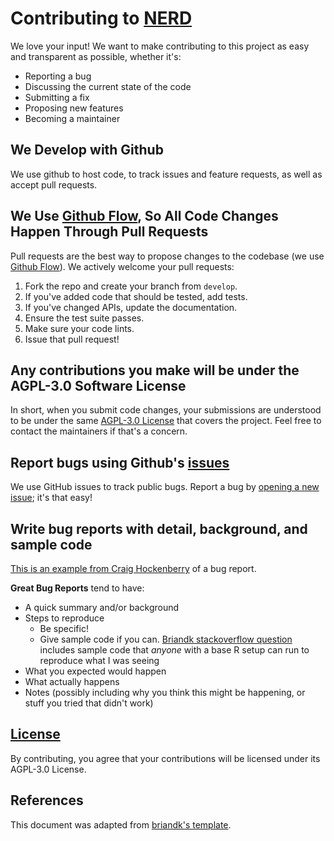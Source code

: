 # Contributing to [NERD](https://github.com/IslasGECI/nerd)
We love your input! We want to make contributing to this project as easy and transparent as possible, whether it's:

- Reporting a bug
- Discussing the current state of the code
- Submitting a fix
- Proposing new features
- Becoming a maintainer

## We Develop with Github
We use github to host code, to track issues and feature requests, as well as accept pull requests.

## We Use [Github Flow](https://guides.github.com/introduction/flow/index.html), So All Code Changes Happen Through Pull Requests
Pull requests are the best way to propose changes to the codebase (we use [Github Flow](https://guides.github.com/introduction/flow/index.html)). We actively welcome your pull requests:

1. Fork the repo and create your branch from `develop`.
2. If you've added code that should be tested, add tests.
3. If you've changed APIs, update the documentation.
4. Ensure the test suite passes.
5. Make sure your code lints.
6. Issue that pull request!

## Any contributions you make will be under the AGPL-3.0 Software License
In short, when you submit code changes, your submissions are understood to be under the same [AGPL-3.0 License](https://choosealicense.com/licenses/agpl-3.0/) that covers the project. Feel free to contact the maintainers if that's a concern.

## Report bugs using Github's [issues](https://github.com/IslasGECI/nerd/issues)
We use GitHub issues to track public bugs. Report a bug by [opening a new issue](https://github.com/IslasGECI/nerd/issues); it's that easy!

## Write bug reports with detail, background, and sample code
[This is an example from Craig Hockenberry](http://stackoverflow.com/q/12488905/180626) of a bug report.

**Great Bug Reports** tend to have:

- A quick summary and/or background
- Steps to reproduce
  - Be specific!
  - Give sample code if you can. [Briandk stackoverflow question](http://stackoverflow.com/q/12488905/180626) includes sample code that *anyone* with a base R setup can run to reproduce what I was seeing
- What you expected would happen
- What actually happens
- Notes (possibly including why you think this might be happening, or stuff you tried that didn't work)


## [License](https://github.com/IslasGECI/nerd/blob/develop/LICENSE)
By contributing, you agree that your contributions will be licensed under its AGPL-3.0 License.

## References
This document was adapted from [briandk's template](https://gist.github.com/briandk/3d2e8b3ec8daf5a27a62).